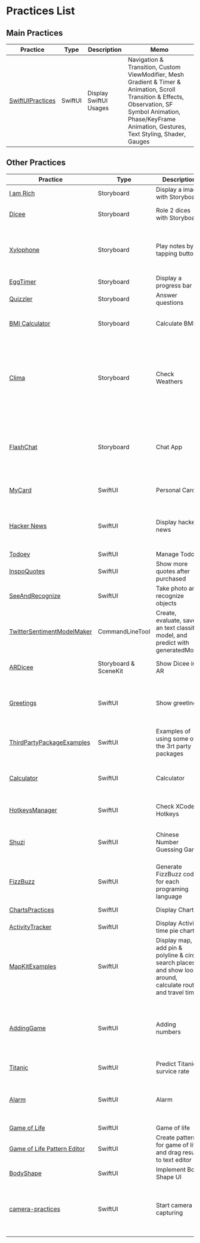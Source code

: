# Practices List

## Main Practices

| Practice                                                                                           | Type    | Description            | Memo                                                                                                                                                                                                             |
| -------------------------------------------------------------------------------------------------- | ------- | ---------------------- | ---------------------------------------------------------------------------------------------------------------------------------------------------------------------------------------------------------------- |
| [SwiftUIPractices](https://github.com/jinyongnan810/swift-ui-practices/tree/main/SwiftUIPractices) | SwiftUI | Display SwiftUI Usages | Navigation & Transition, Custom ViewModifier, Mesh Gradient & Timer & Animation, Scroll Transition & Effects, Observation, SF Symbol Animation, Phase/KeyFrame Animation, Gestures, Text Styling, Shader, Gauges |

## Other Practices

| Practice                                                                                                                         | Type                  | Description                                                                                                   | Memo                                                                                                                                                                            |
| -------------------------------------------------------------------------------------------------------------------------------- | --------------------- | ------------------------------------------------------------------------------------------------------------- | ------------------------------------------------------------------------------------------------------------------------------------------------------------------------------- |
| [I am Rich](https://github.com/jinyongnan810/swift-ui-practices/tree/main/I%20am%20Rich)                                         | Storyboard            | Display a image with Storyboard                                                                               |                                                                                                                                                                                 |
| [Dicee](https://github.com/jinyongnan810/swift-ui-practices/tree/main/Dicee)                                                     | Storyboard            | Role 2 dices with Storyboard                                                                                  | Link UI to code, avoid blocking UI, Alignment and Constraints                                                                                                                   |
| [Xylophone](https://github.com/jinyongnan810/swift-ui-practices/tree/main/Xylophone)                                             | Storyboard            | Play notes by tapping buttons                                                                                 | Link onPressed method to multiple buttons, AVAudioPlayer, Load bundle files, UIView.animate                                                                                     |
| [EggTimer](https://github.com/jinyongnan810/swift-ui-practices/tree/main/EggTimer)                                               | Storyboard            | Display a progress bar                                                                                        | Timer, Progress View + UIView.animate                                                                                                                                           |
| [Quizzler](https://github.com/jinyongnan810/swift-ui-practices/tree/main/Quizzler)                                               | Storyboard            | Answer questions                                                                                              | MVC pattern, struct, mutating struct                                                                                                                                            |
| [BMI Calculator](https://github.com/jinyongnan810/swift-ui-practices/tree/main/BMI%20Calculator)                                 | Storyboard            | Calculate BMI                                                                                                 | Multiple ViewController, use segue to show modal view                                                                                                                           |
| [Clima](https://github.com/jinyongnan810/swift-ui-practices/tree/main/Clima)                                                     | Storyboard            | Check Weathers                                                                                                | Light and Dark mode color & image, using pdf(or any vector image) as image, Make API call & Parse JSON, Protocol & Delegate, Request location & handle permission, hide API Key |
| [FlashChat](https://github.com/jinyongnan810/swift-ui-practices/tree/main/FlashChat)                                             | Storyboard            | Chat App                                                                                                      | Embed in Navigation Controller, auto and manual segue, Firebase Auth/Firestore, TableView, avoid Keyboard, keyboard actions                                                     |
| [MyCard](https://github.com/jinyongnan810/swift-ui-practices/tree/main/MyCard)                                                   | SwiftUI               | Personal Card                                                                                                 | Import fonts, Extract Views, Show toast & bind status                                                                                                                           |
| [Hacker News](https://github.com/jinyongnan810/swift-ui-practices/tree/main/HackerNews)                                          | SwiftUI               | Display hacker news                                                                                           | SwiftUI list, NavigationView & NavigationLink, Networking, Publish data, Display webview & show loading                                                                         |
| [Todoey](https://github.com/jinyongnan810/swift-ui-practices/tree/main/Todoey)                                                   | SwiftUI               | Manage Todos                                                                                                  | SwiftUI Core Data,                                                                                                                                                              |
| [InspoQuotes](https://github.com/jinyongnan810/swift-ui-practices/tree/main/InspoQuotes)                                         | SwiftUI               | Show more quotes after purchased                                                                              | Check, detect, and make In-App purchases                                                                                                                                        |
| [SeeAndRecognize](https://github.com/jinyongnan810/swift-ui-practices/tree/main/SeeAndRecognize)                                 | SwiftUI               | Take photo and recognize objects                                                                              | Take photo, CoreML                                                                                                                                                              |
| [TwitterSentimentModelMaker](https://github.com/jinyongnan810/swift-ui-practices/tree/main/TwitterSentimentModelMaker)           | CommandLineTool       | Create, evaluate, save an text classify model, and predict with generatedModel                                | CreateML, NLP classify model                                                                                                                                                    |
| [ARDicee](https://github.com/jinyongnan810/swift-ui-practices/tree/main/ARDicee)                                                 | Storyboard & SceneKit | Show Dicee in AR                                                                                              | Display Objects in AR, Detect plane, Set object position                                                                                                                        |
| [Greetings](https://github.com/jinyongnan810/swift-ui-practices/tree/main/Greetings)                                             | SwiftUI               | Show greetings                                                                                                | Light and Dark mode, Localization and @AppStorage, Handle landscape mode, Detect iPad. Share code with mac app                                                                  |
| [ThirdPartyPackageExamples](https://github.com/jinyongnan810/swift-ui-practices/tree/main/ThirdPartyPackageExamples)             | SwiftUI               | Examples of using some of the 3rt party packages                                                              | [Lottie](https://airbnb.io/lottie/#/ios?id=swiftui)                                                                                                                             |
| [Calculator](https://github.com/jinyongnan810/swift-ui-practices/tree/main/Calculator)                                           | SwiftUI               | Calculator                                                                                                    | Light and dark mode, AnyView, NSExpression, NumberFormatter, Detect iPad                                                                                                        |
| [HotkeysManager](https://github.com/jinyongnan810/swift-ui-practices/tree/main/HotkeysManager)                                   | SwiftUI               | Check XCode Hotkeys                                                                                           | Display list sections, search list, Theme for ipad and mac                                                                                                                      |
| [Shuzi](https://github.com/jinyongnan810/swift-ui-practices/tree/main/Shuzi)                                                     | SwiftUI               | Chinese Number Guessing Game                                                                                  | Unit Test, Text to speech, play sounds, display sheet and fullscreen view, fetch api data                                                                                       |
| [FizzBuzz](https://github.com/jinyongnan810/swift-ui-practices/tree/main/FizzBuzz)                                               | SwiftUI               | Generate FizzBuzz code for each programing language                                                           | Define Raw String, context menu, copy to clipboard                                                                                                                              |
| [ChartsPractices](https://github.com/jinyongnan810/swift-ui-practices/tree/main/ChartsPractices)                                 | SwiftUI               | Display Charts                                                                                                | Self-made and os-like charts                                                                                                                                                    |
| [ActivityTracker](https://github.com/jinyongnan810/swift-ui-practices/tree/main/ActivityTracker)                                 | SwiftUI               | Display Activity time pie chart                                                                               | Pie/Doughnut chart, SwiftData                                                                                                                                                   |
| [MapKitExamples](https://github.com/jinyongnan810/swift-ui-practices/tree/main/MapKitExamples)                                   | SwiftUI               | Display map, add pin & polyline & circle. search places and show look-around, calculate route and travel time | MapKit                                                                                                                                                                          |
| [AddingGame](https://github.com/jinyongnan810/swift-ui-practices/tree/main/AddingGame)                                           | SwiftUI               | Adding numbers                                                                                                | Repeated animation done by withAnimation alone, Migrate Core Data to SwiftData(ViewModels kept), Migrate observable object to @Observable Macro                                 |
| [Titanic](https://github.com/jinyongnan810/swift-ui-practices/tree/main/Titanic)                                                 | SwiftUI               | Predict Titanic survice rate                                                                                  | MakeML, CoreML                                                                                                                                                                  |
| [Alarm](https://github.com/jinyongnan810/swift-ui-practices/tree/main/Alarm)                                                     | SwiftUI               | Alarm                                                                                                         | Get/set time components of Date value, add font and apply globally, unit test, migrating swiftdata models                                                                       |
| [Game of Life](https://github.com/jinyongnan810/swift-ui-practices/tree/main/Game%20of%20Life)                                   | SwiftUI               | Game of life                                                                                                  | Canvas                                                                                                                                                                          |
| [Game of Life Pattern Editor](https://github.com/jinyongnan810/swift-ui-practices/tree/main/Game%20of%20Life%20Pattern%20Editor) | SwiftUI               | Create patterns for game of life, and drag results to text editor                                             | NSItemProvider                                                                                                                                                                  |
| [BodyShape](https://github.com/jinyongnan810/swift-ui-practices/tree/main/BodyShape)                                             | SwiftUI               | Implement Body Shape UI                                                                                       | Layout,ViewModifiers                                                                                                                                                            |
| [camera-practices](https://github.com/jinyongnan810/swift-ui-practices/tree/main/camera-practices)                               | SwiftUI               | Start camera capturing                                                                                        | Handle camera permission, start camera, render buffer to screen, calculate mask with Vision, apply mask(blur, color, image)                                                     |
